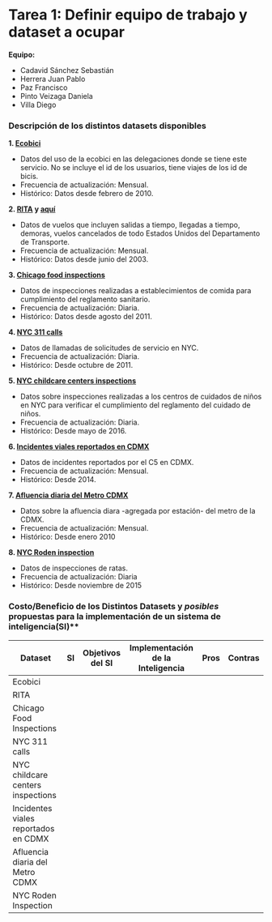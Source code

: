 # Tarea 1: Definir equipo de trabajo y dataset a ocupar

**Equipo:**

-   Cadavid Sánchez Sebastián
-   Herrera Juan Pablo
-   Paz Francisco
-   Pinto Veizaga Daniela
-   Villa Diego

### Descripción de los distintos datasets disponibles

**1. [Ecobici](https://www.ecobici.cdmx.gob.mx/es/informacion-del-servicio/open-data)**

-   Datos del uso de la ecobici en las delegaciones donde se tiene este servicio. No se incluye el id de los usuarios, tiene viajes de los id de bicis.
-   Frecuencia de actualización: Mensual.
-   Histórico: Datos desde febrero de 2010.

**2. [RITA](http://stat-computing.org/dataexpo/2009/the-data.html) y [aquí](https://www.transtats.bts.gov/OT_Delay/OT_DelayCause1.asp)**

-   Datos de vuelos que incluyen salidas a tiempo, llegadas a tiempo, demoras, vuelos cancelados de todo Estados Unidos del Departamento de Transporte.
-   Frecuencia de actualización: Mensual.
-   Histórico: Datos desde junio del 2003.

**3. [Chicago food inspections](https://data.cityofchicago.org/Health-Human-Services/Food-Inspections/4ijn-s7e5)**

-   Datos de inspecciones realizadas a establecimientos de comida para cumplimiento del reglamento sanitario.
-   Frecuencia de actualización: Diaria.
-   Histórico: Datos desde agosto del 2011.

**4. [NYC 311 calls](https://data.cityofnewyork.us/Social-Services/311-Service-Requests-from-2010-to-Present/erm2-nwe9)**

-   Datos de llamadas de solicitudes de servicio en NYC.
-   Frecuencia de actualización: Diaria.
-   Histórico: Desde octubre de 2011.

**5. [NYC childcare centers inspections](https://data.cityofnewyork.us/Health/DOHMH-Childcare-Center-Inspections/dsg6-ifza)**

-   Datos sobre inspecciones realizadas a los centros de cuidados de niños en NYC para verificar el cumplimiento del reglamento del cuidado de niños.
-   Frecuencia de actualización: Diaria.
-   Histórico: Desde mayo de 2016.

**6. [Incidentes viales reportados en CDMX](https://datos.cdmx.gob.mx/explore/dataset/incidentes-viales-c5/table/?disjunctive.incidente_c4)**

-   Datos de incidentes reportados por el C5 en CDMX.
-   Frecuencia de actualización: Mensual.
-   Histórico: Desde 2014.

**7. [Afluencia diaria del Metro CDMX](https://datos.cdmx.gob.mx/explore/dataset/afluencia-diaria-del-metro-cdmx/table/?sort=-fecha)**

-   Datos sobre la afluencia diara -agregada por estación- del metro de la CDMX.
-   Frecuencia de actualización: Mensual.
-   Histórico: Desde enero 2010

**8. [NYC Roden inspection](https://data.cityofnewyork.us/Health/Rodent-Inspection/p937-wjvj)**

-   Datos de inspecciones de ratas.
-   Frecuencia de actualización: Diaria
-   Histórico: Desde noviembre de 2015

### Costo/Beneficio de los Distintos Datasets y _posibles_ propuestas para la implementación de un sistema de inteligencia(SI)\*\*

| Dataset                              | SI  | Objetivos del SI | Implementación de la Inteligencia | Pros | Contras |
| ------------------------------------ | --- | ---------------- | --------------------------------- | ---- | ------- |
| Ecobici                              |     |                  |                                   |      |         |
| RITA                                 |     |                  |                                   |      |         |
| Chicago Food Inspections             |     |                  |                                   |      |         |
| NYC 311 calls                        |     |                  |                                   |      |         |
| NYC childcare centers inspections    |     |                  |                                   |      |         |
| Incidentes viales reportados en CDMX |     |                  |                                   |      |         |
| Afluencia diaria del Metro CDMX      |     |                  |                                   |      |         |
| NYC Roden Inspection                 |     |                  |                                   |      |         |
